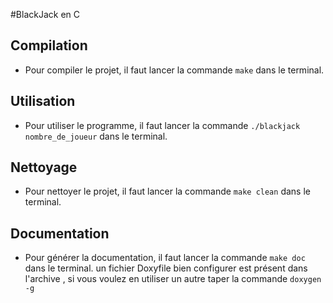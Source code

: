 #BlackJack en C

## Compilation
* Pour compiler le projet, il faut lancer la commande `make` dans le terminal.

## Utilisation
* Pour utiliser le programme, il faut lancer la commande `./blackjack nombre_de_joueur` dans le terminal.

## Nettoyage
* Pour nettoyer le projet, il faut lancer la commande `make clean` dans le terminal.

## Documentation
* Pour générer la documentation, il faut lancer la commande `make doc` dans le terminal.
    un fichier Doxyfile bien configurer est présent dans l'archive , si vous voulez en utiliser un autre taper la commande `doxygen -g`
